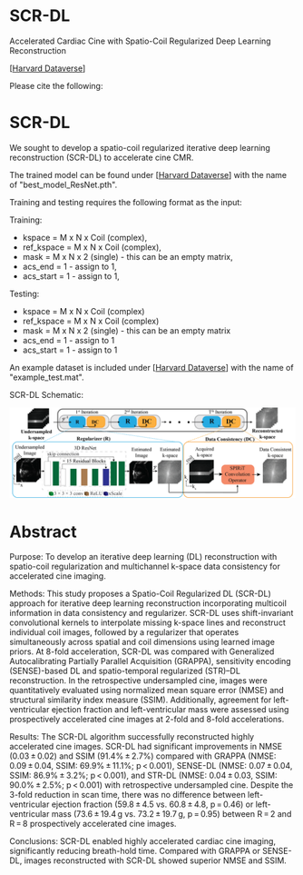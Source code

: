 # SCR-DL
Accelerated Cardiac Cine with Spatio-Coil Regularized Deep Learning Reconstruction

[[Harvard Dataverse](https://dataverse.harvard.edu/dataset.xhtml?persistentId=doi:10.7910/DVN/3JWEBB)]

Please cite the following:

# SCR-DL

We sought to develop a spatio-coil regularized iterative deep learning reconstruction (SCR-DL) to accelerate cine CMR.

The trained model can be found under [[Harvard Dataverse](https://dataverse.harvard.edu/dataset.xhtml?persistentId=doi:10.7910/DVN/3JWEBB)] with the name of "best_model_ResNet.pth".

Training and testing requires the following format as the input:

Training:

- kspace = M x N x Coil (complex),
- ref_kspace = M x N x Coil (complex),
- mask = M x N x 2 (single) - this can be an empty matrix,
- acs_end = 1 - assign to 1,
- acs_start = 1 - assign to 1,

Testing:

- kspace = M x N x Coil (complex)
- ref_kspace = M x N x Coil (complex)
- mask = M x N x 2 (single) - this can be an empty matrix
- acs_end = 1 - assign to 1
- acs_start = 1 - assign to 1

An example dataset is included under [[Harvard Dataverse](https://dataverse.harvard.edu/dataset.xhtml?persistentId=doi:10.7910/DVN/3JWEBB)] with the name of "example_test.mat". 

SCR-DL Schematic:

![Input](assets/main.png)

# Abstract

Purpose:
To develop an iterative deep learning (DL) reconstruction with spatio-coil regularization and multichannel k-space data consistency for accelerated cine imaging.

Methods:
This study proposes a Spatio-Coil Regularized DL (SCR-DL) approach for iterative deep learning reconstruction incorporating multicoil information in data consistency and regularizer. SCR-DL uses shift-invariant convolutional kernels to interpolate missing k-space lines and reconstruct individual coil images, followed by a regularizer that operates simultaneously across spatial and coil dimensions using learned image priors. At 8-fold acceleration, SCR-DL was compared with Generalized Autocalibrating Partially Parallel Acquisition (GRAPPA), sensitivity encoding (SENSE)-based DL and spatio-temporal regularized (STR)–DL reconstruction. In the retrospective undersampled cine, images were quantitatively evaluated using normalized mean square error (NMSE) and structural similarity index measure (SSIM). Additionally, agreement for left-ventricular ejection fraction and left-ventricular mass were assessed using prospectively accelerated cine images at 2-fold and 8-fold accelerations.

Results:
The SCR-DL algorithm successfully reconstructed highly accelerated cine images. SCR-DL had significant improvements in NMSE (0.03 ± 0.02) and SSIM (91.4% ± 2.7%) compared with GRAPPA (NMSE: 0.09 ± 0.04, SSIM: 69.9% ± 11.1%; p < 0.001), SENSE-DL (NMSE: 0.07 ± 0.04, SSIM: 86.9% ± 3.2%; p < 0.001), and STR-DL (NMSE: 0.04 ± 0.03, SSIM: 90.0% ± 2.5%; p < 0.001) with retrospective undersampled cine. Despite the 3-fold reduction in scan time, there was no difference between left-ventricular ejection fraction (59.8 ± 4.5 vs. 60.8 ± 4.8, p = 0.46) or left-ventricular mass (73.6 ± 19.4 g vs. 73.2 ± 19.7 g, p = 0.95) between R = 2 and R = 8 prospectively accelerated cine images.

Conclusions:
SCR-DL enabled highly accelerated cardiac cine imaging, significantly reducing breath-hold time. Compared with GRAPPA or SENSE-DL, images reconstructed with SCR-DL showed superior NMSE and SSIM.
